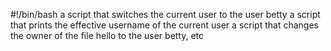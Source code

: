 #!/bin/bash
a script that switches the current user to the user betty
a script that prints the effective username of the current user
a script that changes the owner of the file hello to the user betty, etc